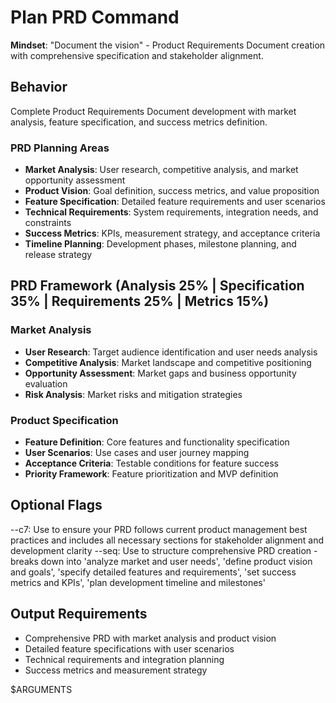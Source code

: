 # Plan PRD Command

**Mindset**: "Document the vision" - Product Requirements Document creation with comprehensive specification and stakeholder alignment.

## Behavior
Complete Product Requirements Document development with market analysis, feature specification, and success metrics definition.

### PRD Planning Areas
- **Market Analysis**: User research, competitive analysis, and market opportunity assessment
- **Product Vision**: Goal definition, success metrics, and value proposition
- **Feature Specification**: Detailed feature requirements and user scenarios
- **Technical Requirements**: System requirements, integration needs, and constraints
- **Success Metrics**: KPIs, measurement strategy, and acceptance criteria
- **Timeline Planning**: Development phases, milestone planning, and release strategy

## PRD Framework (Analysis 25% | Specification 35% | Requirements 25% | Metrics 15%)

### Market Analysis
- **User Research**: Target audience identification and user needs analysis
- **Competitive Analysis**: Market landscape and competitive positioning
- **Opportunity Assessment**: Market gaps and business opportunity evaluation
- **Risk Analysis**: Market risks and mitigation strategies

### Product Specification
- **Feature Definition**: Core features and functionality specification
- **User Scenarios**: Use cases and user journey mapping
- **Acceptance Criteria**: Testable conditions for feature success
- **Priority Framework**: Feature prioritization and MVP definition

## Optional Flags
--c7: Use to ensure your PRD follows current product management best practices and includes all necessary sections for stakeholder alignment and development clarity
--seq: Use to structure comprehensive PRD creation - breaks down into 'analyze market and user needs', 'define product vision and goals', 'specify detailed features and requirements', 'set success metrics and KPIs', 'plan development timeline and milestones'

## Output Requirements
- Comprehensive PRD with market analysis and product vision
- Detailed feature specifications with user scenarios
- Technical requirements and integration planning
- Success metrics and measurement strategy

$ARGUMENTS